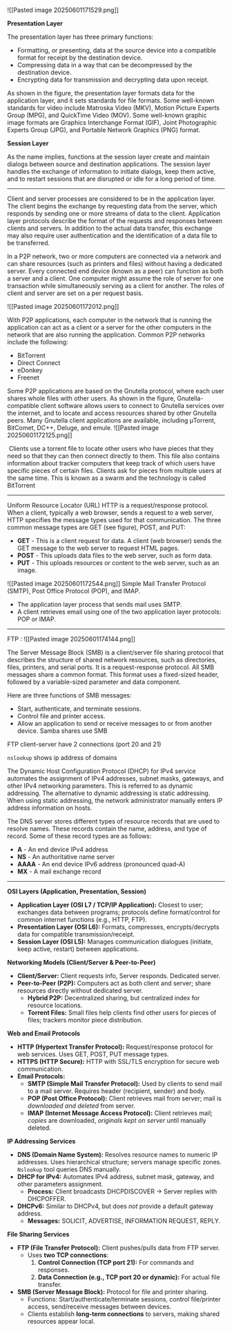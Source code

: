 ![[Pasted image 20250601171529.png]]

**Presentation Layer**

The presentation layer has three primary functions:

- Formatting, or presenting, data at the source device into a compatible format for receipt by the destination device.
- Compressing data in a way that can be decompressed by the destination device.
- Encrypting data for transmission and decrypting data upon receipt.

As shown in the figure, the presentation layer formats data for the application layer, and it sets standards for file formats. Some well-known standards for video include Matroska Video (MKV), Motion Picture Experts Group (MPG), and QuickTime Video (MOV). Some well-known graphic image formats are Graphics Interchange Format (GIF), Joint Photographic Experts Group (JPG), and Portable Network Graphics (PNG) format.


**Session Layer**

As the name implies, functions at the session layer create and maintain dialogs between source and destination applications. The session layer handles the exchange of information to initiate dialogs, keep them active, and to restart sessions that are disrupted or idle for a long period of time.

- - -

Client and server processes are considered to be in the application layer. The client begins the exchange by requesting data from the server, which responds by sending one or more streams of data to the client. Application layer protocols describe the format of the requests and responses between clients and servers. In addition to the actual data transfer, this exchange may also require user authentication and the identification of a data file to be transferred.

In a P2P network, two or more computers are connected via a network and can share resources (such as printers and files) without having a dedicated server. Every connected end device (known as a peer) can function as both a server and a client. One computer might assume the role of server for one transaction while simultaneously serving as a client for another. The roles of client and server are set on a per request basis.

![[Pasted image 20250601172012.png]]

With P2P applications, each computer in the network that is running the application can act as a client or a server for the other computers in the network that are also running the application. Common P2P networks include the following:
- BitTorrent
- Direct Connect
- eDonkey
- Freenet

Some P2P applications are based on the Gnutella protocol, where each user shares whole files with other users. As shown in the figure, Gnutella-compatible client software allows users to connect to Gnutella services over the internet, and to locate and access resources shared by other Gnutella peers. Many Gnutella client applications are available, including μTorrent, BitComet, DC++, Deluge, and emule.
![[Pasted image 20250601172125.png]]

 Clients use a torrent file to locate other users who have pieces that they need so that they can then connect directly to them. This file also contains information about tracker computers that keep track of which users have specific pieces of certain files. Clients ask for pieces from multiple users at the same time. This is known as a swarm and the technology is called BitTorrent

- - -
Uniform Resource Locator (URL)
HTTP is a request/response protocol. When a client, typically a web browser, sends a request to a web server, HTTP specifies the message types used for that communication. The three common message types are GET (see figure), POST, and PUT:
- **GET** - This is a client request for data. A client (web browser) sends the GET message to the web server to request HTML pages.
- **POST** - This uploads data files to the web server, such as form data.
- **PUT** - This uploads resources or content to the web server, such as an image.

![[Pasted image 20250601172544.png]]
Simple Mail Transfer Protocol (SMTP), Post Office Protocol (POP), and IMAP.
- The application layer process that sends mail uses SMTP.
- A client retrieves email using one of the two application layer protocols: POP or IMAP.


- - -
FTP : ![[Pasted image 20250601174144.png]]

The Server Message Block (SMB) is a client/server file sharing protocol that describes the structure of shared network resources, such as directories, files, printers, and serial ports. It is a request-response protocol. All SMB messages share a common format. This format uses a fixed-sized header, followed by a variable-sized parameter and data component.

Here are three functions of SMB messages:
- Start, authenticate, and terminate sessions.
- Control file and printer access.
- Allow an application to send or receive messages to or from another device.
Samba shares use SMB

FTP client-server have 2 connections (port 20 and 21)

`nslookup` shows ip address of domains

The Dynamic Host Configuration Protocol (DHCP) for IPv4 service automates the assignment of IPv4 addresses, subnet masks, gateways, and other IPv4 networking parameters. This is referred to as dynamic addressing. The alternative to dynamic addressing is static addressing. When using static addressing, the network administrator manually enters IP address information on hosts.

The DNS server stores different types of resource records that are used to resolve names. These records contain the name, address, and type of record. Some of these record types are as follows:

- **A** - An end device IPv4 address
- **NS** - An authoritative name server
- **AAAA** - An end device IPv6 address (pronounced quad-A)
- **MX** - A mail exchange record

---

**OSI Layers (Application, Presentation, Session)**

- **Application Layer (OSI L7 / TCP/IP Application):** Closest to user; exchanges data between programs; protocols define format/control for common internet functions (e.g., HTTP, FTP).
- **Presentation Layer (OSI L6):** Formats, compresses, encrypts/decrypts data for compatible transmission/receipt.
- **Session Layer (OSI L5):** Manages communication dialogues (initiate, keep active, restart) between applications.

**Networking Models (Client/Server & Peer-to-Peer)**

- **Client/Server:** Client requests info, Server responds. Dedicated server.
- **Peer-to-Peer (P2P):** Computers act as both client and server; share resources directly without dedicated server.
    - **Hybrid P2P:** Decentralized sharing, but centralized index for resource locations.
    - **Torrent Files:** Small files help clients find other users for pieces of files; trackers monitor piece distribution.

**Web and Email Protocols**

- **HTTP (Hypertext Transfer Protocol):** Request/response protocol for web services. Uses GET, POST, PUT message types.
- **HTTPS (HTTP Secure):** HTTP with SSL/TLS encryption for secure web communication.
- **Email Protocols:**
    - **SMTP (Simple Mail Transfer Protocol):** Used by clients to send mail to a mail server. Requires header (recipient, sender) and body.
    - **POP (Post Office Protocol):** Client retrieves mail from server; mail is _downloaded and deleted_ from server.
    - **IMAP (Internet Message Access Protocol):** Client retrieves mail; _copies_ are downloaded, _originals kept on server_ until manually deleted.

**IP Addressing Services**

- **DNS (Domain Name System):** Resolves resource names to numeric IP addresses. Uses hierarchical structure; servers manage specific zones. `Nslookup` tool queries DNS manually.
- **DHCP for IPv4:** Automates IPv4 address, subnet mask, gateway, and other parameters assignment.
    - **Process:** Client broadcasts DHCPDISCOVER -> Server replies with DHCPOFFER.
- **DHCPv6:** Similar to DHCPv4, but does _not_ provide a default gateway address.
    - **Messages:** SOLICIT, ADVERTISE, INFORMATION REQUEST, REPLY.

**File Sharing Services**

- **FTP (File Transfer Protocol):** Client pushes/pulls data from FTP server.
    - Uses **two TCP connections**:
        1. **Control Connection (TCP port 21):** For commands and responses.
        2. **Data Connection (e.g., TCP port 20 or dynamic):** For actual file transfer.
- **SMB (Server Message Block):** Protocol for file and printer sharing.
    - Functions: Start/authenticate/terminate sessions, control file/printer access, send/receive messages between devices.
    - Clients establish **long-term connections** to servers, making shared resources appear local.
